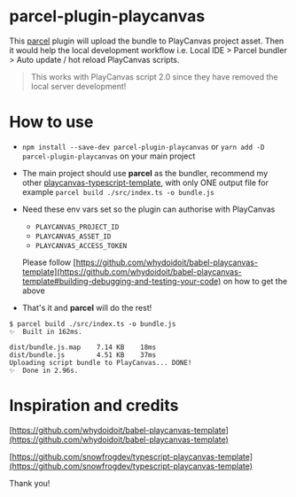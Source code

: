 # parcel-plugin-playcanvas

This [parcel](https://parceljs.org/) plugin will upload the bundle to PlayCanvas project asset. Then it would help the local development workflow i.e. Local IDE > Parcel bundler > Auto update / hot reload PlayCanvas scripts.

> This works with PlayCanvas script 2.0 since they have removed the local server development!

# How to use
- `npm install --save-dev parcel-plugin-playcanvas` or `yarn add -D parcel-plugin-playcanvas` on your main project
- The main project should use **parcel** as the bundler, recommend my other [playcanvas-typescript-template](https://github.com/hxhieu/playcanvas-typescript-template), with only ONE output file for example `parcel build ./src/index.ts -o bundle.js`
- Need these env vars set so the plugin can authorise with PlayCanvas
  - `PLAYCANVAS_PROJECT_ID`
  - `PLAYCANVAS_ASSET_ID`
  - `PLAYCANVAS_ACCESS_TOKEN`
  
  Please follow [https://github.com/whydoidoit/babel-playcanvas-template](https://github.com/whydoidoit/babel-playcanvas-template#building-debugging-and-testing-your-code) on how to get the above
- That's it and **parcel** will do the rest!

```
$ parcel build ./src/index.ts -o bundle.js
✨  Built in 162ms.

dist/bundle.js.map    7.14 KB    18ms
dist/bundle.js        4.51 KB    37ms
Uploading script bundle to PlayCanvas... DONE!
✨  Done in 2.96s.
```

# Inspiration and credits
[https://github.com/whydoidoit/babel-playcanvas-template](https://github.com/whydoidoit/babel-playcanvas-template)

[https://github.com/snowfrogdev/typescript-playcanvas-template](https://github.com/snowfrogdev/typescript-playcanvas-template)

Thank you!
